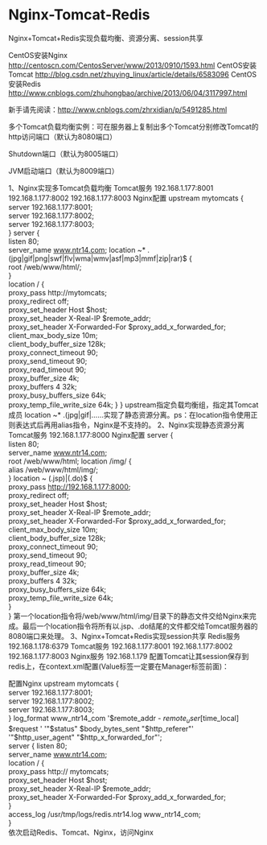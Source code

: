 # Nginx-Tomcat-Redis
Nginx+Tomcat+Redis实现负载均衡、资源分离、session共享


CentOS安装Nginx
http://centoscn.com/CentosServer/www/2013/0910/1593.html
CentOS安装Tomcat
http://blog.csdn.net/zhuying_linux/article/details/6583096
CentOS安装Redis
http://www.cnblogs.com/zhuhongbao/archive/2013/06/04/3117997.html


新手请先阅读：http://www.cnblogs.com/zhrxidian/p/5491285.html



多个Tomcat负载均衡实例：可在服务器上复制出多个Tomcat分别修改Tomcat的
http访问端口（默认为8080端口）
 
Shutdown端口（默认为8005端口）
 
JVM启动端口（默认为8009端口）
 
1、Nginx实现多Tomcat负载均衡
Tomcat服务
192.168.1.177:8001
192.168.1.177:8002
192.168.1.177:8003
Nginx配置
upstream mytomcats {  
server 192.168.1.177:8001;  
server 192.168.1.177:8002;  
server 192.168.1.177:8003;  
}
server {  
listen 80;  
server_name www.ntr14.com; 
location ~* \.(jpg|gif|png|swf|flv|wma|wmv|asf|mp3|mmf|zip|rar)$ {  
        root /web/www/html/;  
}  
location / {  
        proxy_pass http://mytomcats;  
        proxy_redirect off;  
        proxy_set_header Host $host;  
        proxy_set_header X-Real-IP $remote_addr;  
        proxy_set_header X-Forwarded-For $proxy_add_x_forwarded_for;  
        client_max_body_size 10m;  
        client_body_buffer_size 128k;  
        proxy_connect_timeout 90;  
        proxy_send_timeout 90;  
        proxy_read_timeout 90;  
        proxy_buffer_size 4k;  
        proxy_buffers 4 32k;  
        proxy_busy_buffers_size 64k;  
        proxy_temp_file_write_size 64k; 
}
}
upstream指定负载均衡组，指定其Tomcat成员
location ~* \.(jpg|gif|……实现了静态资源分离。ps：在location指令使用正则表达式后再用alias指令，Nginx是不支持的。
2、Nginx实现静态资源分离
Tomcat服务
192.168.1.177:8000
Nginx配置
server {  
listen 80;  
server_name www.ntr14.com;  
root /web/www/html; 
location /img/ {  
alias /web/www/html/img/;  
}
location ~ (\.jsp)|(\.do)$ {  
proxy_pass http://192.168.1.177:8000;  
proxy_redirect off;  
        proxy_set_header Host $host;  
        proxy_set_header X-Real-IP $remote_addr;  
        proxy_set_header X-Forwarded-For $proxy_add_x_forwarded_for;  
        client_max_body_size 10m;  
        client_body_buffer_size 128k;  
        proxy_connect_timeout 90;  
proxy_send_timeout 90;  
proxy_read_timeout 90;  
        proxy_buffer_size 4k;  
        proxy_buffers 4 32k;  
        proxy_busy_buffers_size 64k;  
        proxy_temp_file_write_size 64k;  
}   
}
第一个location指令将/web/www/html/img/目录下的静态文件交给Nginx来完成。最后一个location指令将所有以.jsp、.do结尾的文件都交给Tomcat服务器的8080端口来处理。
3、Nginx+Tomcat+Redis实现session共享
Redis服务
192.168.1.178:6379
Tomcat服务
192.168.1.177:8001
192.168.1.177:8002
192.168.1.177:8003
Nginx服务
192.168.1.179
配置Tomcat让其session保存到redis上，在context.xml配置(Value标签一定要在Manager标签前面)：
 
配置Nginx
upstream mytomcats {  
server 192.168.1.177:8001;  
server 192.168.1.177:8002;  
server 192.168.1.177:8003;  
}
log_format www_ntr14_com '$remote_addr - $remote_user [$time_local] $request ' '"$status" $body_bytes_sent "$http_referer"'  '"$http_user_agent" "$http_x_forwarded_for"';  
server {
listen  80;  
server_name www.ntr14.com;   
    location / {  
        proxy_pass http:// mytomcats;  
        proxy_set_header Host $host;  
        proxy_set_header X-Real-IP $remote_addr;  
        proxy_set_header X-Forwarded-For $proxy_add_x_forwarded_for;  
}  
access_log /usr/tmp/logs/redis.ntr14.log www_ntr14_com;  
}  
依次启动Redis、Tomcat、Nginx，访问Nginx

